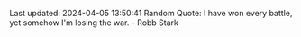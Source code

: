 Last updated: 2024-04-05 13:50:41
Random Quote: I have won every battle, yet somehow I'm losing the war.  -  Robb Stark